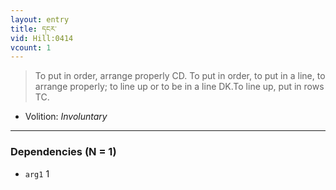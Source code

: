 ```yaml
---
layout: entry
title: དངར་
vid: Hill:0414
vcount: 1
---
```

> To put in order, arrange properly CD\. To put in order, to put in a line, to arrange properly; to line up or to be in a line DK\.To line up, put in rows TC\.

* Volition: _Involuntary_

---

### Dependencies (N = 1)
* `arg1` 1
